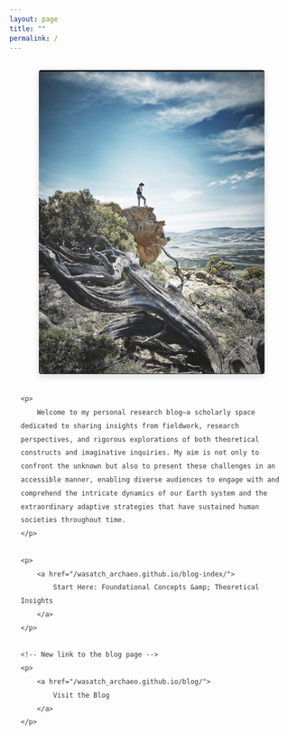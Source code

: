 ```yaml
---
layout: page
title: ""
permalink: /
---
```


<style>
    /* Text-only styling that preserves existing navigation and footer */
    :root {
        --primary-color: #5b7e5f;
        --secondary-color: #8a6552;
        --accent-color: #d8b976;
        --light-bg: #f8f8f5;
        --dark-text: #333333;
    }
    
    /* Main content styles only */
    .content-wrapper {
        font-family: 'Segoe UI', Tahoma, Geneva, Verdana, sans-serif;
        line-height: 1.7;
        color: var(--dark-text);
        max-width: 900px;
        margin: 0 auto;
        padding: 0 20px;
    }
    
    /* Content headings */
    .content-wrapper h2 {
        font-size: 1.7rem;
        color: var(--secondary-color);
        margin: 2.2rem 0 1.2rem;
        font-weight: 500;
    }
    
    .content-wrapper h3 {
        font-size: 1.35rem;
        color: var(--primary-color);
        margin: 1.8rem 0 1rem;
        font-weight: 500;
    }
    
    /* Paragraph styling */
    .content-wrapper p {
        margin-bottom: 1.2rem;
        font-size: 1.05rem;
        line-height: 1.7;
        text-align: justify;
    }
    
    /* Links styling */
    .content-wrapper a {
        color: var(--primary-color);
        text-decoration: none;
        border-bottom: 1px solid var(--accent-color);
        transition: color 0.2s, border-color 0.2s;
        font-weight: 500;
    }
    
    .content-wrapper a:hover {
        color: var(--secondary-color);
        border-color: var(--secondary-color);
    }
    
    /* Image styling */
    .content-wrapper img {
        display: block;
        max-width: 100%;
        height: auto;
        margin: 2rem auto;
        border-radius: 4px;
        box-shadow: 0 4px 12px rgba(0,0,0,0.15);
    }
</style>

<div class="content-wrapper">
    <img src="./images/IMG_0081.jpeg" alt="Description of image" style="width: 400px; max-width: 100%; height: auto;">
    
    <p>
        Welcome to my personal research blog—a scholarly space dedicated to sharing insights from fieldwork, research perspectives, and rigorous explorations of both theoretical constructs and imaginative inquiries. My aim is not only to confront the unknown but also to present these challenges in an accessible manner, enabling diverse audiences to engage with and comprehend the intricate dynamics of our Earth system and the extraordinary adaptive strategies that have sustained human societies throughout time.
    </p>
    
    <p>
        <a href="/wasatch_archaeo.github.io/blog-index/">
            Start Here: Foundational Concepts &amp; Theoretical Insights
        </a>
    </p>
    
    <!-- New link to the blog page -->
    <p>
        <a href="/wasatch_archaeo.github.io/blog/">
            Visit the Blog
        </a>
    </p>
</div>
